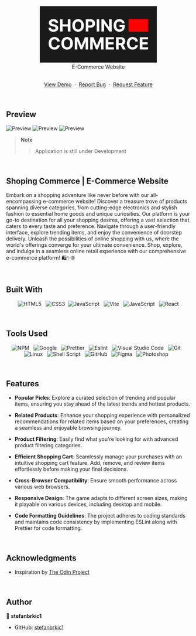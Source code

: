 <br>
<br>

<div align="center">
<img src="./src/assets/img/logo/readme-logo.jpg" alt="logo" width="320">
<br>
E-Commerce Website
<br>
<br>
  <p>
    <a href="https://rickandmorty-memory-teal.vercel.app/">View Demo</a>
    &nbsp;·&nbsp;
    <a href="https://github.com/stefanbrkic1/E-Commerce/issues">Report Bug</a>
    &nbsp;·&nbsp;
    <a href="https://github.com/stefanbrkic1/E-Commerce/issues">Request Feature</a>
  </p>

</div>

<br>
<!-- ABOUT THE PROJECT -->

## Preview

![Preview](<./src/assets/img/GitHub(MainPage).jpg>)
![Preview](<./src/assets/img/GitHub(MainPage)2.jpg>)
![Preview](<./src/assets/img/GitHub(PHONES).jpg>)

> **Note**
>
> > Application is still under Development

<br>

## Shoping Commerce | E-Commerce Website

Embark on a shopping adventure like never before with our all-encompassing e-commerce website! Discover a treasure trove of products spanning diverse categories, from cutting-edge electronics and stylish fashion to essential home goods and unique curiosities. Our platform is your go-to destination for all your shopping desires, offering a vast selection that caters to every taste and preference. Navigate through a user-friendly interface, explore trending items, and enjoy the convenience of doorstep delivery. Unleash the possibilities of online shopping with us, where the world's offerings converge for your ultimate convenience. Shop, explore, and indulge in a seamless online retail experience with our comprehensive e-commerce platform! 🛍️✨🌐

<br>

## Built With

<div align=center>

![HTML5](https://img.shields.io/badge/html5-%23E34F26.svg?style=for-the-badge&logo=html5&logoColor=white) &nbsp;&nbsp;![CSS3](https://img.shields.io/badge/css3-%231572B6.svg?style=for-the-badge&logo=css3&logoColor=white)&nbsp;&nbsp;![JavaScript](https://img.shields.io/badge/Javascript%20-%23F7DF1E.svg?style=for-the-badge&logo=javascript&logoColor=black) &nbsp;&nbsp;![Vite](https://img.shields.io/badge/vite-646CFF.svg?style=for-the-badge&logo=vite&logoColor=white) &nbsp;&nbsp;![JavaScript](https://img.shields.io/badge/ES6%20Modules%20-%23F7DF1E.svg?style=for-the-badge&logo=javascript&logoColor=black) &nbsp;&nbsp;![React](https://img.shields.io/badge/react-0D6D8C?style=for-the-badge&logo=react&logoColor=white)

<br>
</div>

## Tools Used

<div align=center>
  
![NPM](https://img.shields.io/badge/npm-CB3837?style=for-the-badge&logo=npm&logoColor=white) &nbsp;&nbsp;![Google](https://img.shields.io/badge/google-DA4437?style=for-the-badge&logo=google&logoColor=white) &nbsp;&nbsp;![Prettier](https://img.shields.io/badge/prettier-1A2C34?style=for-the-badge&logo=prettier&logoColor=F7BA3E) &nbsp;&nbsp;![Eslint](https://img.shields.io/badge/eslint-3A33D1?style=for-the-badge&logo=eslint&logoColor=white) &nbsp;&nbsp;![Visual Studio Code](https://img.shields.io/badge/VS%20Code-0078d7.svg?style=for-the-badge&logo=visual-studio-code&logoColor=white) &nbsp;&nbsp;![Git](https://img.shields.io/badge/Git-F05032?style=for-the-badge&logo=git&logoColor=white) &nbsp;&nbsp;![Linux](https://img.shields.io/badge/linux-FCC624?style=for-the-badge&logo=linux&logoColor=black) &nbsp;&nbsp;![Shell Script](https://img.shields.io/badge/Terminal-241F31?style=for-the-badge&logo=gnu-bash&logoColor=white) &nbsp;&nbsp;![GitHub](https://img.shields.io/badge/github-181717?style=for-the-badge&logo=github&logoColor=white) &nbsp;&nbsp;![Figma](https://img.shields.io/badge/figma-F24E1E?style=for-the-badge&logo=figma&logoColor=white) &nbsp;&nbsp;![Photoshop](https://img.shields.io/badge/adobephotoshop-31A8FF?style=for-the-badge&logo=adobephotoshop&logoColor=white) &nbsp;&nbsp;

</div>

<br>

## Features

- **Popular Picks**: Explore a curated selection of trending and popular items, ensuring you stay ahead of the latest trends and hottest products.

- **Related Products**: Enhance your shopping experience with personalized recommendations for related items based on your preferences, creating a seamless and enjoyable browsing journey.

- **Product Filtering**: Easily find what you're looking for with advanced product filtering categories.

- **Efficient Shopping Cart**: Seamlessly manage your purchases with an intuitive shopping cart feature. Add, remove, and review items effortlessly before making your final decisions.

- **Cross-Browser Compatibility**: Ensure smooth performance across various web browsers.

- **Responsive Design**: The game adapts to different screen sizes, making it playable on various devices, including desktop and mobile.

- **Code Formatting Guidelines**: The project adheres to coding standards and maintains code consistency by implementing ESLint along with Prettier for code formatting.

<br>

<!-- ACKNOWLEDGMENTS -->

## Acknowledgments

- Inspiration by [The Odin Project](https://www.theodinproject.com/)

<br>

## Author

👤 **stefanbrkic1**

- GitHub: [stefanbrkic1](https://github.com/stefanbrkic1)
